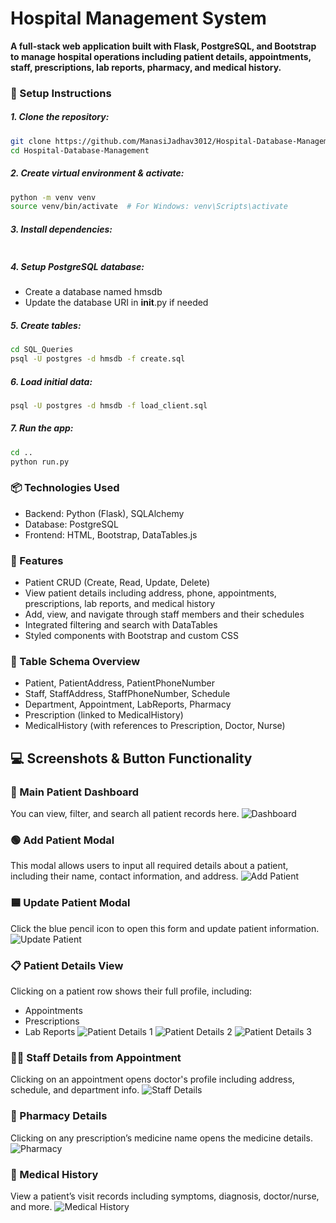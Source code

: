 # Hospital Management System

**A full-stack web application built with Flask, PostgreSQL, and Bootstrap to manage hospital operations including patient details, appointments, staff, prescriptions, lab reports, pharmacy, and medical history.**

### 💾 Setup Instructions

##### 1. Clone the repository:
```bash
git clone https://github.com/ManasiJadhav3012/Hospital-Database-Management.git
cd Hospital-Database-Management
```

##### 2. Create virtual environment & activate:
```bash
python -m venv venv
source venv/bin/activate  # For Windows: venv\Scripts\activate
```

##### 3. Install dependencies:
```bash
```

##### 4. Setup PostgreSQL database:
- Create a database named hmsdb
- Update the database URI in __init__.py if needed

##### 5. Create tables:
```bash
cd SQL_Queries
psql -U postgres -d hmsdb -f create.sql
```

##### 6. Load initial data:
```bash
psql -U postgres -d hmsdb -f load_client.sql
```

##### 7. Run the app:
```bash
cd ..
python run.py
```

### 📦 Technologies Used

- Backend: Python (Flask), SQLAlchemy
- Database: PostgreSQL
- Frontend: HTML, Bootstrap, DataTables.js

### 🧩 Features

- Patient CRUD (Create, Read, Update, Delete)
- View patient details including address, phone, appointments, prescriptions, lab reports, and medical history
- Add, view, and navigate through staff members and their schedules
- Integrated filtering and search with DataTables
- Styled components with Bootstrap and custom CSS

### 📄 Table Schema Overview

- Patient, PatientAddress, PatientPhoneNumber
- Staff, StaffAddress, StaffPhoneNumber, Schedule
- Department, Appointment, LabReports, Pharmacy
- Prescription (linked to MedicalHistory)
- MedicalHistory (with references to Prescription, Doctor, Nurse)

## 💻 Screenshots & Button Functionality

### 🧾 Main Patient Dashboard
You can view, filter, and search all patient records here.
![Dashboard](Images/First_Page.png)

### 🟢 Add Patient Modal
This modal allows users to input all required details about a patient, including their name, contact information, and address.
![Add Patient](Images/Add_Patient.png)

### 🟦 Update Patient Modal
Click the blue pencil icon to open this form and update patient information.
![Update Patient](Images/Update_Patient.png)

### 📋 Patient Details View
Clicking on a patient row shows their full profile, including:
- Appointments
- Prescriptions
- Lab Reports
![Patient Details 1](Images/Patient_Details_1.png)
![Patient Details 2](Images/Patient_Details_2.png)
![Patient Details 3](Images/Patient_Details_3.png)

### 🧑‍⚕️ Staff Details from Appointment
Clicking on an appointment opens doctor's profile including address, schedule, and department info.
![Staff Details](Images/Appointment_Staff_Detail.png)

### 💊 Pharmacy Details
Clicking on any prescription’s medicine name opens the medicine details.
![Pharmacy](Images/Pharmacy_Details.png)

### 🏥 Medical History
View a patient’s visit records including symptoms, diagnosis, doctor/nurse, and more.
![Medical History](Images/Medical_History.png)